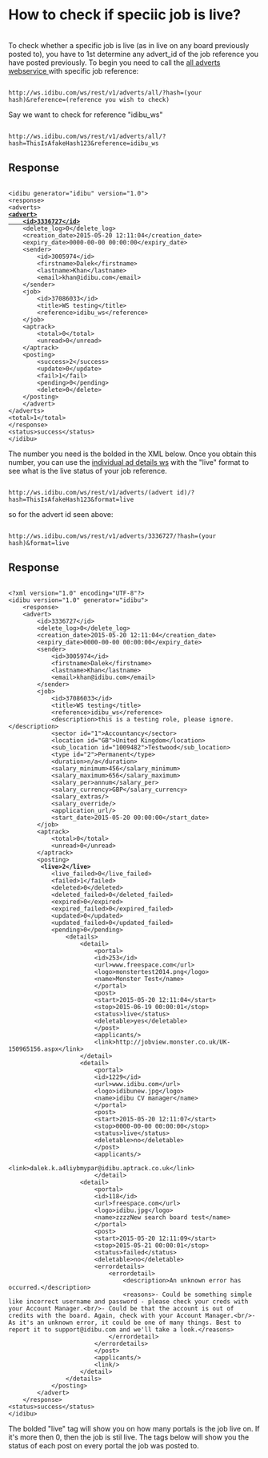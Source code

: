 <h1>How to check if speciic job is live?</h1>
<br>
To check whether a specific job is live (as in live on any board previously posted to), you have to 1st determine any advert_id of the job reference you have posted previously. To begin you need to call the <a href="https://github.com/oneworldmarket/idibu-api/blob/master/webservices/advert-management/get-list-of-all-ads.md" target ="_blank"> all adverts webservice </a> with specific job reference:

<pre>
<code>
http://ws.idibu.com/ws/rest/v1/adverts/all/?hash=(your hash)&reference=(reference you wish to check)
</code></pre>

Say we want to check for reference "idibu_ws"

<pre>
<code>
http://ws.idibu.com/ws/rest/v1/adverts/all/?hash=ThisIsAfakeHash123&reference=idibu_ws
</code></pre>

<h2>
	Response</h2>
<pre>
<code>
&lt;idibu generator=&quot;idibu&quot; version=&quot;1.0&quot;&gt;
&lt;response&gt;
&lt;adverts&gt;
<b><u>&lt;advert&gt;
	&lt;id&gt;3336727&lt;/id&gt;</b></u>
	&lt;delete_log&gt;0&lt;/delete_log&gt;
	&lt;creation_date&gt;2015-05-20 12:11:04&lt;/creation_date&gt;
	&lt;expiry_date&gt;0000-00-00 00:00:00&lt;/expiry_date&gt;
	&lt;sender&gt;
		&lt;id&gt;3005974&lt;/id&gt;
		&lt;firstname&gt;Dalek&lt;/firstname&gt;
		&lt;lastname&gt;Khan&lt;/lastname&gt;
		&lt;email&gt;khan@idibu.com&lt;/email&gt;
	&lt;/sender&gt;
	&lt;job&gt;
		&lt;id&gt;37086033&lt;/id&gt;
		&lt;title&gt;WS testing&lt;/title&gt;
		&lt;reference&gt;idibu_ws&lt;/reference&gt;
	&lt;/job&gt;
	&lt;aptrack&gt;
		&lt;total&gt;0&lt;/total&gt;
		&lt;unread&gt;0&lt;/unread&gt;
	&lt;/aptrack&gt;
	&lt;posting&gt;
		&lt;success&gt;2&lt;/success&gt;
		&lt;update&gt;0&lt;/update&gt;
		&lt;fail&gt;1&lt;/fail&gt;
		&lt;pending&gt;0&lt;/pending&gt;
		&lt;delete&gt;0&lt;/delete&gt;
	&lt;/posting&gt;
	&lt;/advert&gt;
&lt;/adverts&gt;
&lt;total&gt;1&lt;/total&gt;
&lt;/response&gt;
&lt;status&gt;success&lt;/status&gt;
&lt;/idibu&gt;
</code></pre>

The number you need is the bolded in the XML below. Once you obtain this number, you can use the <a href="https://github.com/oneworldmarket/idibu-api/blob/master/webservices/advert-management/get-individual-ad-details.md" target="_blank">individual ad details ws</a> with the "live" format to see what is the live status of your job reference.

<pre>
<code>
http://ws.idibu.com/ws/rest/v1/adverts/(advert id)/?hash=ThisIsAfakeHash123&format=live
</code></pre>

so for the advert id seen above:

<pre>
<code>
http://ws.idibu.com/ws/rest/v1/adverts/3336727/?hash=(your hash)&format=live
</code></pre>

<h2>
	Response</h2>
<pre>
<code>
&lt;?xml version=&quot;1.0&quot; encoding=&quot;UTF-8&quot;?&gt;
&lt;idibu version=&quot;1.0&quot; generator=&quot;idibu&quot;&gt;
	&lt;response&gt;
	&lt;advert&gt;
		&lt;id&gt;3336727&lt;/id&gt;
		&lt;delete_log&gt;0&lt;/delete_log&gt;
		&lt;creation_date&gt;2015-05-20 12:11:04&lt;/creation_date&gt;
		&lt;expiry_date&gt;0000-00-00 00:00:00&lt;/expiry_date&gt;
		&lt;sender&gt;
			&lt;id&gt;3005974&lt;/id&gt;
			&lt;firstname&gt;Dalek&lt;/firstname&gt;
			&lt;lastname&gt;Khan&lt;/lastname&gt;
			&lt;email&gt;khan@idibu.com&lt;/email&gt;
		&lt;/sender&gt;
		&lt;job&gt;
			&lt;id&gt;37086033&lt;/id&gt;
			&lt;title&gt;WS testing&lt;/title&gt;
			&lt;reference&gt;idibu_ws&lt;/reference&gt;
			&lt;description&gt;this is a testing role, please ignore.&lt;/description&gt;
			&lt;sector id=&quot;1&quot;&gt;Accountancy&lt;/sector&gt;
			&lt;location id=&quot;GB&quot;&gt;United Kingdom&lt;/location&gt;
			&lt;sub_location id=&quot;1009482&quot;&gt;Testwood&lt;/sub_location&gt;
			&lt;type id=&quot;2&quot;&gt;Permanent&lt;/type&gt;
			&lt;duration&gt;n/a&lt;/duration&gt;
			&lt;salary_minimum&gt;456&lt;/salary_minimum&gt;
			&lt;salary_maximum&gt;656&lt;/salary_maximum&gt;
			&lt;salary_per&gt;annum&lt;/salary_per&gt;
			&lt;salary_currency&gt;GBP&lt;/salary_currency&gt;
			&lt;salary_extras/&gt;
			&lt;salary_override/&gt;
			&lt;application_url/&gt;
			&lt;start_date&gt;2015-05-20 00:00:00&lt;/start_date&gt;
		&lt;/job&gt;
		&lt;aptrack&gt;
			&lt;total&gt;0&lt;/total&gt;
			&lt;unread&gt;0&lt;/unread&gt;
		&lt;/aptrack&gt;
		&lt;posting&gt;
	<b>		&lt;live&gt;2&lt;/live&gt; </b>
			&lt;live_failed&gt;0&lt;/live_failed&gt;
			&lt;failed&gt;1&lt;/failed&gt;
			&lt;deleted&gt;0&lt;/deleted&gt;
			&lt;deleted_failed&gt;0&lt;/deleted_failed&gt;
			&lt;expired&gt;0&lt;/expired&gt;
			&lt;expired_failed&gt;0&lt;/expired_failed&gt;
			&lt;updated&gt;0&lt;/updated&gt;
			&lt;updated_failed&gt;0&lt;/updated_failed&gt;
			&lt;pending&gt;0&lt;/pending&gt;
				&lt;details&gt;
					&lt;detail&gt;
						&lt;portal&gt;
						&lt;id&gt;253&lt;/id&gt;
						&lt;url&gt;www.freespace.com&lt;/url&gt;
						&lt;logo&gt;monstertest2014.png&lt;/logo&gt;
						&lt;name&gt;Monster Test&lt;/name&gt;
						&lt;/portal&gt;
						&lt;post&gt;
						&lt;start&gt;2015-05-20 12:11:04&lt;/start&gt;
						&lt;stop&gt;2015-06-19 00:00:01&lt;/stop&gt;
						&lt;status&gt;live&lt;/status&gt;
						&lt;deletable&gt;yes&lt;/deletable&gt;
						&lt;/post&gt;
						&lt;applicants/&gt;
						&lt;link&gt;http://jobview.monster.co.uk/UK-150965156.aspx&lt;/link&gt;
					&lt;/detail&gt;
					&lt;detail&gt;
						&lt;portal&gt;
						&lt;id&gt;1229&lt;/id&gt;
						&lt;url&gt;www.idibu.com&lt;/url&gt;
						&lt;logo&gt;idibunew.jpg&lt;/logo&gt;
						&lt;name&gt;idibu CV manager&lt;/name&gt;
						&lt;/portal&gt;
						&lt;post&gt;
						&lt;start&gt;2015-05-20 12:11:07&lt;/start&gt;
						&lt;stop&gt;0000-00-00 00:00:00&lt;/stop&gt;
						&lt;status&gt;live&lt;/status&gt;
						&lt;deletable&gt;no&lt;/deletable&gt;
						&lt;/post&gt;
						&lt;applicants/&gt;
						&lt;link&gt;dalek.k.a4liybmypar@idibu.aptrack.co.uk&lt;/link&gt;
						&lt;/detail&gt;
					&lt;detail&gt;
						&lt;portal&gt;
						&lt;id&gt;118&lt;/id&gt;
						&lt;url&gt;freespace.com&lt;/url&gt;
						&lt;logo&gt;idibu.jpg&lt;/logo&gt;
						&lt;name&gt;zzzzNew search board test&lt;/name&gt;
						&lt;/portal&gt;
						&lt;post&gt;
						&lt;start&gt;2015-05-20 12:11:09&lt;/start&gt;
						&lt;stop&gt;2015-05-21 00:00:01&lt;/stop&gt;
						&lt;status&gt;failed&lt;/status&gt;
						&lt;deletable&gt;no&lt;/deletable&gt;
						&lt;errordetails&gt;
							&lt;errordetail&gt;
								&lt;description&gt;An unknown error has occurred.&lt;/description&gt;
								&lt;reasons&gt;- Could be something simple like incorrect username and password - please check your creds with your Account Manager.&lt;br/&gt;- Could be that the account is out of credits with the board. Again, check with your Account Manager.&lt;br/&gt;- As it&#39;s an unknown error, it could be one of many things. Best to report it to support@idibu.com and we&#39;ll take a look.&lt;/reasons&gt;
							&lt;/errordetail&gt;
						&lt;/errordetails&gt;
						&lt;/post&gt;
						&lt;applicants/&gt;
						&lt;link/&gt;
					&lt;/detail&gt;
				&lt;/details&gt;
			&lt;/posting&gt;
		&lt;/advert&gt;
	&lt;/response&gt;
&lt;status&gt;success&lt;/status&gt;
&lt;/idibu&gt;
</code></pre>

The bolded "live" tag will show you on how many portals is the job live on. If it's more then 0, then the job is stil live. The tags below will show you the status of each post on every portal the job was posted to.
